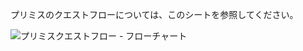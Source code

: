 プリミスのクエストフローについては、このシートを参照してください。

![プリミスクエストフロー - フローチャート](https://user-images.githubusercontent.com/13719743/212953877-f434084a-7489-4184-949d-c3c8eb6c15bd.png)
